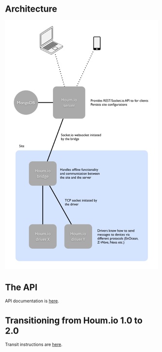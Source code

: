 # Architecture

![Arrows and boxes](architecture.png)

# The API

API documentation is [here](apidoc.md).

# Transitioning from Houm.io 1.0 to 2.0

Transit instructions are [here](transit.md).
